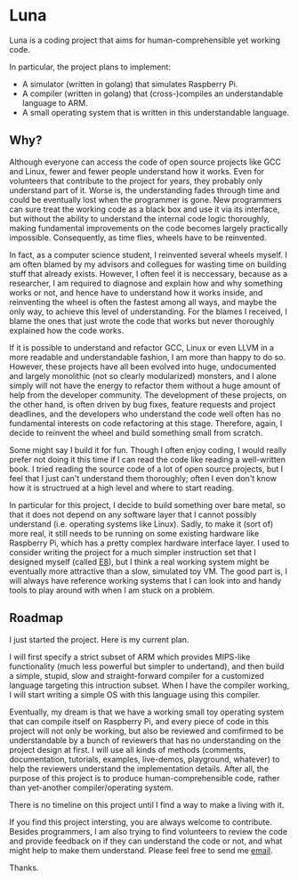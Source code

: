 # Luna

Luna is a coding project that aims for human-comprehensible yet
working code.

In particular, the project plans to implement:

- A simulator (written in golang) that simulates Raspberry Pi.
- A compiler (written in golang) that (cross-)compiles an
  understandable language to ARM.
- A small operating system that is written in this understandable
  language.

## Why?

Although everyone can access the code of open source projects like GCC
and Linux, fewer and fewer people understand how it works. Even for
volunteers that contribute to the project for years, they probably
only understand part of it. Worse is, the understanding fades through
time and could be eventually lost when the programmer is gone. New
programmers can sure treat the working code as a black box and use it
via its interface, but without the ability to understand the internal
code logic thoroughly, making fundamental improvements on the code
becomes largely practically impossible. Consequently, as time flies,
wheels have to be reinvented.

In fact, as a computer science student, I reinvented several wheels
myself. I am often blamed by my advisors and collegues for wasting
time on building stuff that already exists. However, I often feel it
is neccessary, because as a researcher, I am required to diagnose and
explain how and why something works or not, and hence have to
understand how it works inside, and reinventing the wheel is often the
fastest among all ways, and maybe the only way, to achieve this
level of understanding. For the blames I received, I blame the ones
that just wrote the code that works but never thoroughly explained how
the code works.

If it is possible to understand and refactor GCC, Linux or even LLVM
in a more readable and understandable fashion, I am more than happy to
do so. However, these projects have all been evolved into huge,
undocumented and largely monolithic (not so clearly modularized)
monsters, and I alone simply will not have the energy to refactor them
without a huge amount of help from the developer community. The
development of these projects, on the other hand, is often driven by
bug fixes, feature requests and project deadlines, and the developers
who understand the code well often has no fundamental interests on
code refactoring at this stage.  Therefore, again, I decide to
reinvent the wheel and build something small from scratch. 

Some might say I build it for fun. Though I often enjoy coding, I
would really prefer not doing it this time if I can read the code like
reading a well-written book. I tried reading the source code of a lot
of open source projects, but I feel that I just can't understand them
thoroughly; often I even don't know how it is structrued at a high
level and where to start reading.

In particular for this project, I decide to build something over bare
metal, so that it does not depend on any software layer that I cannot
possibly understand (i.e. operating systems like Linux). Sadly, to
make it (sort of) more real, it still needs to be running on some
existing hardware like Raspberry Pi, which has a pretty complex
hardware interface layer.  I used to consider writing the
project for a much simpler instruction set that I designed myself
(called [E8](http://e8vm.net)), but I think a real working system
might be eventually more attractive than a slow, simulated toy VM. The
good part is, I will always have reference working systems that I can
look into and handy tools to play around with when I am stuck on a
problem.

## Roadmap

I just started the project. Here is my current plan.

I will first specify a strict subset of ARM which provides MIPS-like
functionality (much less powerful but simpler to undertand), and then
build a simple, stupid, slow and straight-forward compiler for a
customized language targeting this intruction subset. When I have the
compiler working, I will start writing a simple OS with this language
using this compiler.

Eventually, my dream is that we have a working small toy operating
system that can compile itself on Raspberry Pi, and every piece of
code in this project will not only be working, but also be reviewed
and comfirmed to be understandable by a bunch of reviewers that has no
understanding on the project design at first. I will use all kinds of
methods (comments, documentation, tutorials, examples, live-demos,
playground, whatever) to help the reviewers understand the
implementation details.  After all, the purpose of this project is to
produce human-comprehensible code, rather than yet-another
compiler/operating system.

There is no timeline on this project until I find a way to make a
living with it.

If you find this project intersting, you are always welcome to
contribute. Besides programmers, I am also trying to find volunteers
to review the code and provide feedback on if they can understand the
code or not, and what might help to make them understand. Please feel
free to send me [email](mailto:liulonnie@gmail.com).

Thanks.
